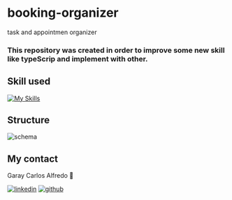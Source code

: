 # booking-organizer

task and appointmen organizer

### This repository was created in order to improve some new skill like typeScrip and implement with other.

## Skill used

[![My Skills](https://skillicons.dev/icons?i=aws,nodejs,graphql,ts,vscode)](https://skillicons.dev)

## Structure

![schema](https://user-images.githubusercontent.com/68791092/220147751-ba229df1-3620-4a60-90b5-fc431b1f1bbe.png)

## My contact

Garay Carlos Alfredo :rocket:

[![linkedin](https://skillicons.dev/icons?i=linkedin)](https://www.linkedin.com/in/carlosalfredogaray/)
[![github](https://skillicons.dev/icons?i=github)](https://github.com/garaycarlosalfredo)
